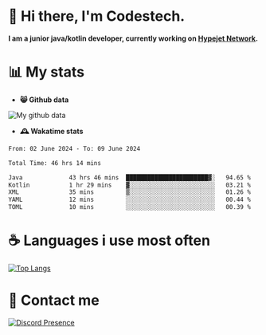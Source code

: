# 👋 Hi there, I'm Codestech.
**I am a junior java/kotlin developer, currently working on [Hypejet Network](https://github.com/Hypejet).**

# 📊 My stats
- **😸 Github data**

![My github data](https://github-readme-stats.vercel.app/api?username=Codestech1&count_private=true&include_all_commits=true&theme=codeSTACKr)

- **🕰️ Wakatime stats**
<!--START_SECTION:waka-->

```txt
From: 02 June 2024 - To: 09 June 2024

Total Time: 46 hrs 14 mins

Java             43 hrs 46 mins  ███████████████████████▓░   94.65 %
Kotlin           1 hr 29 mins    ▓░░░░░░░░░░░░░░░░░░░░░░░░   03.21 %
XML              35 mins         ▒░░░░░░░░░░░░░░░░░░░░░░░░   01.26 %
YAML             12 mins         ░░░░░░░░░░░░░░░░░░░░░░░░░   00.44 %
TOML             10 mins         ░░░░░░░░░░░░░░░░░░░░░░░░░   00.39 %
```

<!--END_SECTION:waka-->

# ☕ Languages i use most often
[![Top Langs](https://github-readme-stats.vercel.app/api/top-langs/?username=Codestech1&layout=compact&langs_count=8&exclude_repo=window5000.github.io&theme=codeSTACKr)](https://github.com/anuraghazra/github-readme-stats)

# 💬 Contact me
[![Discord Presence](https://lanyard.cnrad.dev/api/650718742157852740)](https://discord.com/users/650718742157852740)
</br>

